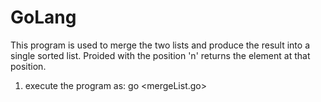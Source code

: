 # GoLang
This program is used to merge the two lists and produce the result into a single sorted list.
Proided with the position 'n' returns the element at that position.
1. execute the program as: go <mergeList.go>
